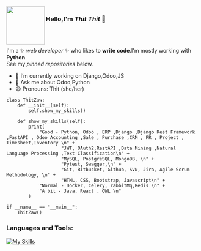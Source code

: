 <img align="left" src="https://avatars.githubusercontent.com/u/20728150?s=400&u=c2c56e651eb01cb398c63745428325a7ae071d08&v=4" width="100" height="100">

### Hello,I'm ***Thit Thit*** 👋 

<br>


<br>

I'm a ✨ _web developer_ ✨ who likes to **write code**.I'm mostly working with **Python**.
<br>
See my _pinned repositories_ below.

- 🔭 I’m currently working on Django,Odoo,JS
- 💬 Ask me about Odoo,Python
- 😄 Pronouns: Thit (she/her)
```
class ThitZaw:
    def __init__(self):
        self.show_my_skills()

    def show_my_skills(self):
        print(
            "Good - Python, Odoo , ERP ,Django ,Django Rest Framework ,FastAPI , Odoo Accounting ,Sale , Purchase ,CRM , PR , Project , Timesheet,Inventory \n" +
                    "JWT, OAuth2,RestAPI ,Data Mining ,Natural Language Processing ,Text Classification\n" +
                    "MySQL, PostgreSQL, MongoDB, \n" +
                    "Pytest, Swagger,\n" +
                    "Git, Bitbucket, Github, SVN, Jira, Agile Scrum Methodology, \n" +
                    "HTML, CSS, Bootstrap, Javascript\n" +
            "Normal - Docker, Celery, rabbitMq,Redis \n" +
            "A bit - Java, React , OWL \n"
        )

if __name__ == "__main__":
    ThitZaw()

```
### Languages and Tools:
[![My Skills](https://skillicons.dev/icons?i=python,django,fastapi,flask,git,github,gmail,html,js,jquery,less,linux,mysql,pycharm,py,qt,rabbitmq,react,redis,sass,sqlite,ubuntu,vscode,windows,docker,PostgreSQL)](https://skillicons.dev)
